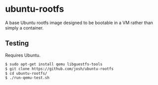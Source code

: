 # ubuntu-rootfs

A base Ubuntu rootfs image designed to be bootable in a VM rather than simply a container.

## Testing

Requires Ubuntu.

```sh
$ sudo apt-get install qemu libguestfs-tools
$ git clone https://github.com/josh/ubuntu-rootfs
$ cd ubuntu-rootfs/
$ ./run-qemu-test.sh
```

